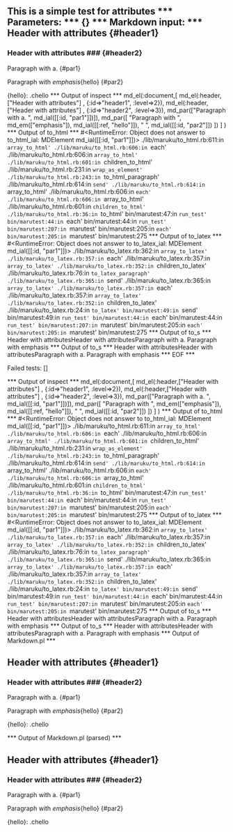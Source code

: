 This is a simple test for attributes
*** Parameters: ***
{}
*** Markdown input: ***
Header with attributes	{#header1}	
----------------------

### Header with attributes ###	{#header2}	

Paragraph with a.
{#par1}


Paragraph with *emphasis*{hello}
   {#par2}

{hello}: .chello
*** Output of inspect ***
md_el(:document,[
	md_el(:header,["Header with attributes"] , {:id=>"header1", :level=>2}),
	 md_el(:header,["Header with attributes"] , {:id=>"header2", :level=>3}),
	 md_par(["Paragraph with a. ", md_ial([[:id, "par1"]])]),
	 md_par([
		"Paragraph with ",
		 md_em(["emphasis"]),
		 md_ial([[:ref, "hello"]]),
		 " ",
		 md_ial([[:id, "par2"]])
	])
] )
*** Output of to_html ***
#<RuntimeError: Object does not answer to to_html_ial: MDElement md_ial([[:id, "par1"]])>
./lib/maruku/to_html.rb:611:in `array_to_html'
./lib/maruku/to_html.rb:606:in `each'
./lib/maruku/to_html.rb:606:in `array_to_html'
./lib/maruku/to_html.rb:601:in `children_to_html'
./lib/maruku/to_html.rb:231:in `wrap_as_element'
./lib/maruku/to_html.rb:243:in `to_html_paragraph'
./lib/maruku/to_html.rb:614:in `send'
./lib/maruku/to_html.rb:614:in `array_to_html'
./lib/maruku/to_html.rb:606:in `each'
./lib/maruku/to_html.rb:606:in `array_to_html'
./lib/maruku/to_html.rb:601:in `children_to_html'
./lib/maruku/to_html.rb:36:in `to_html'
bin/marutest:47:in `run_test'
bin/marutest:44:in `each'
bin/marutest:44:in `run_test'
bin/marutest:207:in `marutest'
bin/marutest:205:in `each'
bin/marutest:205:in `marutest'
bin/marutest:275
*** Output of to_latex ***
#<RuntimeError: Object does not answer to to_latex_ial: MDElement md_ial([[:id, "par1"]])>
./lib/maruku/to_latex.rb:362:in `array_to_latex'
./lib/maruku/to_latex.rb:357:in `each'
./lib/maruku/to_latex.rb:357:in `array_to_latex'
./lib/maruku/to_latex.rb:352:in `children_to_latex'
./lib/maruku/to_latex.rb:76:in `to_latex_paragraph'
./lib/maruku/to_latex.rb:365:in `send'
./lib/maruku/to_latex.rb:365:in `array_to_latex'
./lib/maruku/to_latex.rb:357:in `each'
./lib/maruku/to_latex.rb:357:in `array_to_latex'
./lib/maruku/to_latex.rb:352:in `children_to_latex'
./lib/maruku/to_latex.rb:24:in `to_latex'
bin/marutest:49:in `send'
bin/marutest:49:in `run_test'
bin/marutest:44:in `each'
bin/marutest:44:in `run_test'
bin/marutest:207:in `marutest'
bin/marutest:205:in `each'
bin/marutest:205:in `marutest'
bin/marutest:275
*** Output of to_s ***
Header with attributesHeader with attributesParagraph with a. Paragraph with emphasis 
*** Output of to_s ***
Header with attributesHeader with attributesParagraph with a. Paragraph with emphasis 
*** EOF ***




Failed tests:   [] 

*** Output of inspect ***
md_el(:document,[
	md_el(:header,["Header with attributes"] , {:id=>"header1", :level=>2}),
	 md_el(:header,["Header with attributes"] , {:id=>"header2", :level=>3}),
	 md_par(["Paragraph with a. ", md_ial([[:id, "par1"]])]),
	 md_par([
		"Paragraph with ",
		 md_em(["emphasis"]),
		 md_ial([[:ref, "hello"]]),
		 " ",
		 md_ial([[:id, "par2"]])
	])
] )
*** Output of to_html ***
#<RuntimeError: Object does not answer to to_html_ial: MDElement md_ial([[:id, "par1"]])>
./lib/maruku/to_html.rb:611:in `array_to_html'
./lib/maruku/to_html.rb:606:in `each'
./lib/maruku/to_html.rb:606:in `array_to_html'
./lib/maruku/to_html.rb:601:in `children_to_html'
./lib/maruku/to_html.rb:231:in `wrap_as_element'
./lib/maruku/to_html.rb:243:in `to_html_paragraph'
./lib/maruku/to_html.rb:614:in `send'
./lib/maruku/to_html.rb:614:in `array_to_html'
./lib/maruku/to_html.rb:606:in `each'
./lib/maruku/to_html.rb:606:in `array_to_html'
./lib/maruku/to_html.rb:601:in `children_to_html'
./lib/maruku/to_html.rb:36:in `to_html'
bin/marutest:47:in `run_test'
bin/marutest:44:in `each'
bin/marutest:44:in `run_test'
bin/marutest:207:in `marutest'
bin/marutest:205:in `each'
bin/marutest:205:in `marutest'
bin/marutest:275
*** Output of to_latex ***
#<RuntimeError: Object does not answer to to_latex_ial: MDElement md_ial([[:id, "par1"]])>
./lib/maruku/to_latex.rb:362:in `array_to_latex'
./lib/maruku/to_latex.rb:357:in `each'
./lib/maruku/to_latex.rb:357:in `array_to_latex'
./lib/maruku/to_latex.rb:352:in `children_to_latex'
./lib/maruku/to_latex.rb:76:in `to_latex_paragraph'
./lib/maruku/to_latex.rb:365:in `send'
./lib/maruku/to_latex.rb:365:in `array_to_latex'
./lib/maruku/to_latex.rb:357:in `each'
./lib/maruku/to_latex.rb:357:in `array_to_latex'
./lib/maruku/to_latex.rb:352:in `children_to_latex'
./lib/maruku/to_latex.rb:24:in `to_latex'
bin/marutest:49:in `send'
bin/marutest:49:in `run_test'
bin/marutest:44:in `each'
bin/marutest:44:in `run_test'
bin/marutest:207:in `marutest'
bin/marutest:205:in `each'
bin/marutest:205:in `marutest'
bin/marutest:275
*** Output of to_s ***
Header with attributesHeader with attributesParagraph with a. Paragraph with emphasis 
*** Output of to_s ***
Header with attributesHeader with attributesParagraph with a. Paragraph with emphasis 
*** Output of Markdown.pl ***
<h2>Header with attributes  {#header1}  </h2>

<h3>Header with attributes ###  {#header2}</h3>

<p>Paragraph with a.
{#par1}</p>

<p>Paragraph with <em>emphasis</em>{hello}
   {#par2}</p>

<p>{hello}: .chello</p>

*** Output of Markdown.pl (parsed) ***
<h2>Header with attributes {#header1} </h2
    ><h3>Header with attributes ### {#header2}</h3
    ><p>Paragraph with a.
{#par1}</p
    ><p>Paragraph with <em>emphasis</em
      >{hello}
 {#par2}</p
    ><p>{hello}: .chello</p
  >